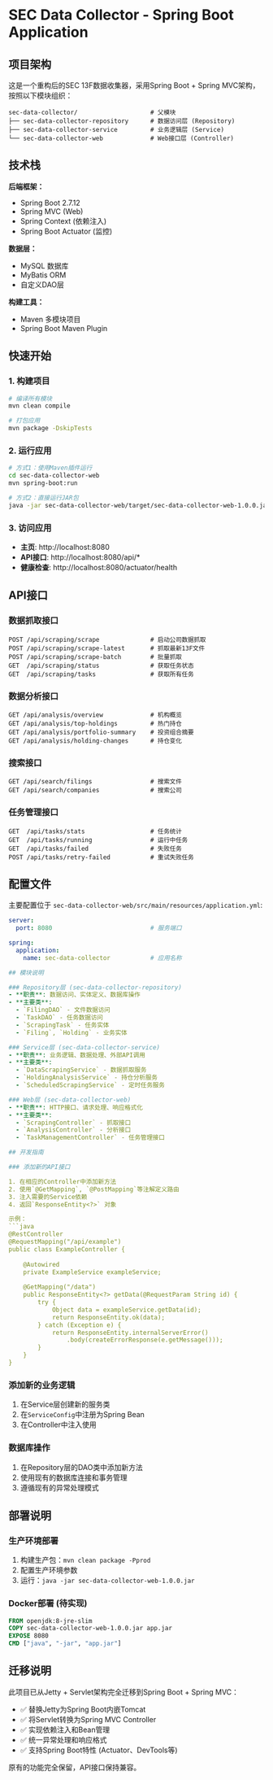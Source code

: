 # SEC Data Collector - Spring Boot Application

## 项目架构

这是一个重构后的SEC 13F数据收集器，采用Spring Boot + Spring MVC架构，按照以下模块组织：

```
sec-data-collector/                    # 父模块
├── sec-data-collector-repository      # 数据访问层 (Repository)
├── sec-data-collector-service         # 业务逻辑层 (Service)
└── sec-data-collector-web             # Web接口层 (Controller)
```

## 技术栈

**后端框架：**
- Spring Boot 2.7.12
- Spring MVC (Web)
- Spring Context (依赖注入)
- Spring Boot Actuator (监控)

**数据层：**
- MySQL 数据库
- MyBatis ORM
- 自定义DAO层

**构建工具：**
- Maven 多模块项目
- Spring Boot Maven Plugin

## 快速开始

### 1. 构建项目

```bash
# 编译所有模块
mvn clean compile

# 打包应用
mvn package -DskipTests
```

### 2. 运行应用

```bash
# 方式1：使用Maven插件运行
cd sec-data-collector-web
mvn spring-boot:run

# 方式2：直接运行JAR包
java -jar sec-data-collector-web/target/sec-data-collector-web-1.0.0.jar
```

### 3. 访问应用

- **主页**: http://localhost:8080
- **API接口**: http://localhost:8080/api/*
- **健康检查**: http://localhost:8080/actuator/health

## API接口

### 数据抓取接口
```
POST /api/scraping/scrape              # 启动公司数据抓取
POST /api/scraping/scrape-latest       # 抓取最新13F文件
POST /api/scraping/scrape-batch        # 批量抓取
GET  /api/scraping/status              # 获取任务状态
GET  /api/scraping/tasks               # 获取所有任务
```

### 数据分析接口
```
GET /api/analysis/overview             # 机构概览
GET /api/analysis/top-holdings         # 热门持仓
GET /api/analysis/portfolio-summary    # 投资组合摘要
GET /api/analysis/holding-changes      # 持仓变化
```

### 搜索接口
```
GET /api/search/filings                # 搜索文件
GET /api/search/companies              # 搜索公司
```

### 任务管理接口
```
GET  /api/tasks/stats                  # 任务统计
GET  /api/tasks/running                # 运行中任务
GET  /api/tasks/failed                 # 失败任务
POST /api/tasks/retry-failed           # 重试失败任务
```

## 配置文件

主要配置位于 `sec-data-collector-web/src/main/resources/application.yml`:

```yaml
server:
  port: 8080                           # 服务端口

spring:
  application:
    name: sec-data-collector           # 应用名称

## 模块说明

### Repository层 (sec-data-collector-repository)
- **职责**: 数据访问、实体定义、数据库操作
- **主要类**: 
  - `FilingDAO` - 文件数据访问
  - `TaskDAO` - 任务数据访问
  - `ScrapingTask` - 任务实体
  - `Filing`, `Holding` - 业务实体

### Service层 (sec-data-collector-service)
- **职责**: 业务逻辑、数据处理、外部API调用
- **主要类**:
  - `DataScrapingService` - 数据抓取服务
  - `HoldingAnalysisService` - 持仓分析服务
  - `ScheduledScrapingService` - 定时任务服务

### Web层 (sec-data-collector-web)
- **职责**: HTTP接口、请求处理、响应格式化
- **主要类**:
  - `ScrapingController` - 抓取接口
  - `AnalysisController` - 分析接口
  - `TaskManagementController` - 任务管理接口

## 开发指南

### 添加新的API接口

1. 在相应的Controller中添加新方法
2. 使用`@GetMapping`, `@PostMapping`等注解定义路由
3. 注入需要的Service依赖
4. 返回`ResponseEntity<?>` 对象

示例：
```java
@RestController
@RequestMapping("/api/example")
public class ExampleController {
    
    @Autowired
    private ExampleService exampleService;
    
    @GetMapping("/data")
    public ResponseEntity<?> getData(@RequestParam String id) {
        try {
            Object data = exampleService.getData(id);
            return ResponseEntity.ok(data);
        } catch (Exception e) {
            return ResponseEntity.internalServerError()
                .body(createErrorResponse(e.getMessage()));
        }
    }
}
```

### 添加新的业务逻辑

1. 在Service层创建新的服务类
2. 在`ServiceConfig`中注册为Spring Bean
3. 在Controller中注入使用

### 数据库操作

1. 在Repository层的DAO类中添加新方法
2. 使用现有的数据库连接和事务管理
3. 遵循现有的异常处理模式

## 部署说明

### 生产环境部署

1. 构建生产包：`mvn clean package -Pprod`
2. 配置生产环境参数
3. 运行：`java -jar sec-data-collector-web-1.0.0.jar`

### Docker部署 (待实现)

```dockerfile
FROM openjdk:8-jre-slim
COPY sec-data-collector-web-1.0.0.jar app.jar
EXPOSE 8080
CMD ["java", "-jar", "app.jar"]
```

## 迁移说明

此项目已从Jetty + Servlet架构完全迁移到Spring Boot + Spring MVC：

- ✅ 替换Jetty为Spring Boot内嵌Tomcat
- ✅ 将Servlet转换为Spring MVC Controller  
- ✅ 实现依赖注入和Bean管理
- ✅ 统一异常处理和响应格式
- ✅ 支持Spring Boot特性 (Actuator、DevTools等)

原有的功能完全保留，API接口保持兼容。